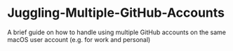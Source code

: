 # Juggling-Multiple-GitHub-Accounts
A brief guide on how to handle using multiple GitHub accounts on the same macOS user account (e.g. for work and personal)
